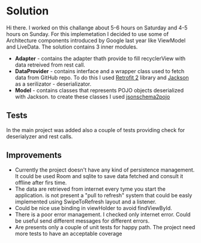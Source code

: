 # Solution

Hi there. I worked on this challange about 5-6 hours on Saturday and 4-5 hours on Sunday. For this implemetation I decided to use some of Architecture components introduced by Google last year like ViewModel and LiveData. The solution contains 3 inner modules. 

* __Adapter__ -  contains the adapter thath provide to fill recyclerView  with data retreived from rest call.
* __DataProvider__ - contains interface and a wrapper class used to fetch data from GitHub repo. To do this I used [Retrofit 2](http://square.github.io/retrofit/) library and [Jackson](https://github.com/FasterXML/jackson) as a serilizator - deserializator.
* __Model__ - contains classes that represents POJO objects deserialized with Jackson. to create these classes I used [jsonschema2pojo](http://www.jsonschema2pojo.org/)

## Tests
In the main project was added also a couple of tests providing check for deserialyzer and rest calls.

## Improvements
* Currently the project doesn't have any kind of persistence management. It could be used Room and sqlite to save data fetched and consult it offline after firs time.
* The data are retrieved from internet every tyme you start the application. is not present a "pull to refresh" system that could be easly implemented using SwipeToRefresh layout and a listener.
* Could be nice use binding in viewHolder to avoid findViewById.
* There is a poor error management. I checked only internet error. Could be useful send different messages for different errors. 
* Are presents only a couple of unit tests for happy path. The project need more tests to have an acceptable coverage
